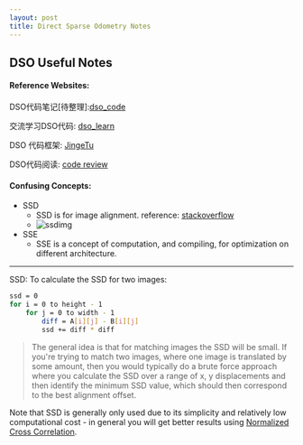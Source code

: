 ```yaml
---
layout: post
title: Direct Sparse Odometry Notes
---
```


## DSO Useful Notes

#### Reference Websites:

DSO代码笔记[待整理]:[dso_code](https://blog.csdn.net/a356337092/article/details/83339652)

交流学习DSO代码: [dso_learn](https://blog.csdn.net/huang826144283/article/details/78880675)

DSO 代码框架: [JingeTu](https://www.cnblogs.com/JingeTU/p/8329780.html)

DSO代码阅读: [code review](https://x007dwd.github.io/2017/02/28/dso-slam/)

#### Confusing Concepts:

* SSD
    - SSD is for image alignment. reference: [stackoverflow](https://stackoverflow.com/questions/26011224/how-does-sum-of-squared-difference-algorithm-work)
    - ![ssdimg](https://www.westgard.com/images/Westgard/lesson/zstat35f2.jpg)
* SSE
    - SSE is a concept of computation, and compiling, for optimization on different architecture.


---
SSD: To calculate the SSD for two images:
```sh
ssd = 0
for i = 0 to height - 1
    for j = 0 to width - 1
        diff = A[i][j] - B[i][j]
        ssd += diff * diff
```
> The general idea is that for matching images the SSD will be small. If you're trying to match two images, where one image is translated by some amount, then you would typically do a brute force approach where you calculate the SSD over a range of x, y displacements and then identify the minimum SSD value, which should then correspond to the best alignment offset.

Note that SSD is generally only used due to its simplicity and relatively low computational cost - in general you will get better results using [Normalized Cross Correlation](https://en.wikipedia.org/wiki/Cross-correlation#Normalized_cross-correlation).
